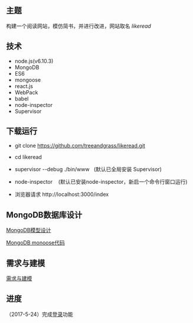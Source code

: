 ## 主题
构建一个阅读网站，模仿简书，并进行改进，网站取名 *likeread*

## 技术
* node.js(v6.10.3)
* MongoDB 
* ES6
* mongoose
* react.js
* WebPack
* babel
* node-inspector
* Supervisor

## 下载运行
* git clone https://github.com/treeandgrass/likeread.git

* cd likeread

* supervisor --debug ./bin/www   (默认已全局安装 Supervisor)

* node-inspector    (默认已安装node-inspector，新启一个命令行窗口运行)

* 浏览器请求 http://localhost:3000/index


## MongoDB数据库设计
[MongoDB模型设计](https://github.com/treeandgrass/likeread/blob/master/MongoDB_Design/likread_model_design.md)

[MongoDB monoose代码](https://github.com/treeandgrass/likeread/tree/master/mongoose)
## 需求与建模

[需求与建模](https://github.com/treeandgrass/likeread/tree/master/UML%E5%BB%BA%E6%A8%A1)

## 进度

（2017-5-24）完成[登录](https://github.com/treeandgrass/likeread/blob/master/routes/login.js)功能
